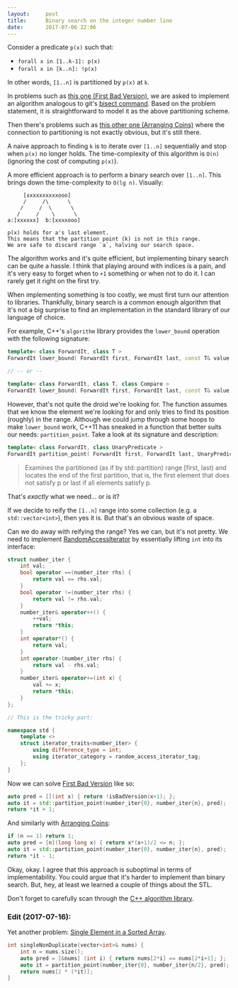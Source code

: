 ```yaml
---
layout:     post
title:      Binary search on the integer number line
date:       2017-07-06 22:06
---
```


Consider a predicate `p(x)` such that:

* `forall x in [1..k-1]: p(x)`
* `forall x in [k..n]: !p(x)`

In other words, `[1..n]` is partitioned by `p(x)` at `k`.

In problems such as [this one (First Bad Version)](https://leetcode.com/problems/first-bad-version/), we are asked to implement an algorithm analogous to git's [bisect command](https://git-scm.com/docs/git-bisect). Based on the problem statement, it is straightforward to model it as the above partitioning scheme.

Then there's problems such as [this other one (Arranging Coins)](https://leetcode.com/problems/arranging-coins/) where the connection to partitioning is not exactly obvious, but it's still there.

A naive approach to finding `k` is to iterate over `[1..n]` sequentially and stop when `p(x)` no longer holds. The time-complexity of this algorithm is `O(n)` (ignoring the cost of computing `p(x)`).

A more efficient approach is to perform a binary search over `[1..n]`. This brings down the time-complexity to `O(lg n)`. Visually:

```text
     [xxxxxxxxxxooo]
     /     /\      \
    /     /  \      \
   /     /    \      \
a:[xxxxxx]  b:[xxxxooo]

p(x) holds for a's last element.
This means that the partition point (k) is not in this range.
We are safe to discard range `a`, halving our search space.
```

The algorithm works and it's quite efficient, but implementing binary search can be quite a hassle. I think that playing around with indices is a pain, and it's very easy to forget when to `+1` something or when not to do it. I can rarely get it right on the first try.

When implementing something is too costly, we must first turn our attention to libraries. Thankfully, binary search is a common enough algorithm that it's not a big surprise to find an implementation in the standard library of our language of choice.

For example, C++'s `algorithm` library provides the `lower_bound` operation with the following signature:

```cpp
template< class ForwardIt, class T >
ForwardIt lower_bound( ForwardIt first, ForwardIt last, const T& value );

// -- or --

template< class ForwardIt, class T, class Compare >
ForwardIt lower_bound( ForwardIt first, ForwardIt last, const T& value, Compare comp );
```

However, that's not quite the droid we're looking for. The function assumes that we know the element we're looking for and only tries to find its position (roughly) in the range. Although we could jump through some hoops to make `lower_bound` work, C++11 has sneaked in a function that better suits our needs: `partition_point`. Take a look at its signature and description:

```cpp
template< class ForwardIt, class UnaryPredicate >
ForwardIt partition_point( ForwardIt first, ForwardIt last, UnaryPredicate p );
```

> Examines the partitioned (as if by std::partition) range [first, last) and locates the end of the first partition, that is, the first element that does not satisfy p or last if all elements satisfy p.

That's *exactly* what we need... or is it?

If we decide to reify the `[1..n]` range into some collection (e.g. a `std::vector<int>`), then yes it is. But that's an obvious waste of space.

Can we do away with reifying the range? Yes we can, but it's not pretty. We need to implement [RandomAccessIterator](http://en.cppreference.com/w/cpp/concept/RandomAccessIterator) by essentially lifting `int` into its interface:

```cpp
struct number_iter {
    int val;
    bool operator ==(number_iter rhs) {
        return val == rhs.val;
    }
    bool operator !=(number_iter rhs) {
        return val != rhs.val;
    }
    number_iter& operator++() {
        ++val;
        return *this;
    }
    int operator*() {
        return val;
    }
    int operator-(number_iter rhs) {
        return val - rhs.val;
    }
    number_iter& operator+=(int x) {
        val += x;
        return *this;
    }
};

// This is the tricky part:

namespace std {
    template <>
    struct iterator_traits<number_iter> {
        using difference_type = int;
        using iterator_category = random_access_iterator_tag;
    };
}
```

Now we can solve [First Bad Version](https://leetcode.com/problems/first-bad-version/) like so:

```cpp
auto pred = [](int x) { return !isBadVersion(x+1); };
auto it = std::partition_point(number_iter{0}, number_iter{n}, pred);
return *it + 1;
```

And similarly with [Arranging Coins](https://leetcode.com/problems/arranging-coins/):

```cpp
if (n == 1) return 1;
auto pred = [n](long long x) { return x*(x+1)/2 <= n; };
auto it = std::partition_point(number_iter{0}, number_iter{n}, pred);
return *it - 1;
```

Okay, okay. I agree that this approach is suboptimal in terms of implementability. You could argue that it's harder to implement than binary search. But, hey, at least we learned a couple of things about the STL.

Don't forget to carefully scan through the [C++ algorithm library](http://en.cppreference.com/w/cpp/algorithm).

### Edit (2017-07-16):

Yet another problem: [Single Element in a Sorted Array](https://leetcode.com/problems/single-element-in-a-sorted-array/).

```cpp
int singleNonDuplicate(vector<int>& nums) {
    int n = nums.size();
    auto pred = [&nums] (int i) { return nums[2*i] == nums[2*i+1]; };
    auto it = partition_point(number_iter{0}, number_iter{n/2}, pred);
    return nums[2 * (*it)];
}
```
